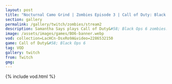 ```yaml
---
layout: post
title: "Nocturnal Camo Grind | Zombies Episode 3 | Call of Duty: Black Ops 6"
section: gallery
permalink: /gallery/twitch/zombies/stream2
description: Samantha Says plays Call of Duty&#58; Black Ops 6 zombies. Episode 3.
image: /assets/images/games/BO6-banner.webp
vod: collection=LacHCn-DsxRo9A&video=2286532150
game: Call of Duty&#58; Black Ops 6
tag: VOD
gallery: twitch
from: Twitch
gmg:
---
```

{% include vod.html %}